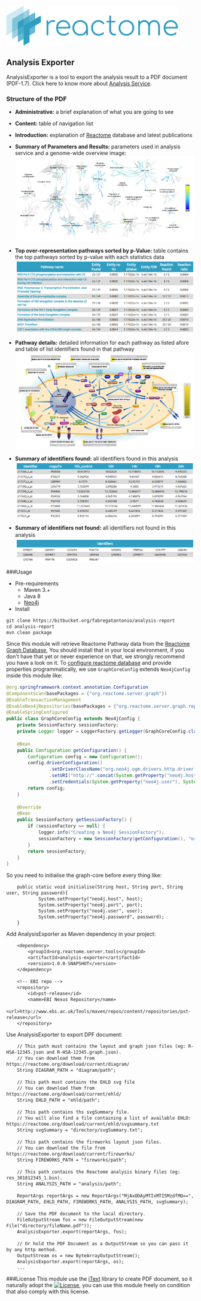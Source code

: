 ![reactome](src/main/resources/org/reactome/server/tools/analysis/exporter/constants/logo.png)

Analysis Exporter
---
AnalysisExporter is a tool to export the analysis result to a PDF document (PDF-1.7). Click here to know more about [Analysis Service](https://reactome.org/dev/analysis).
 
### Structure of the PDF

* __Administrative:__   a brief explanation of what you are going to see
* __Content:__  table of navigation list
* __Introduction:__ explanation of [Reactome](https://reactome.org) database and latest publications
* __Summary of Parameters and Results:__    parameters used in analysis service and a genome-wide overview image:      
    ![fireworks](src/main/resources/readme/fireworks.png)

* __Top over-representation pathways sorted by p-Value:__   table contains the top pathways sorted by p-value with each statistics data  
    ![table_of_top_pathways](src/main/resources/readme/table_of_top_pathways.png)
    
* __Pathway details:__  detailed information for each pathway as listed afore and table of list identifiers found in that pathway  
    ![diagram](src/main/resources/readme/diagram.png)
    
* __Summary of identifiers found:__ all identifiers found in this analysis   
    ![identifiers_found](src/main/resources/readme/identifiers_found.png)
    
* __Summary of identifiers not found:__ all identifiers not found in this analysis　   
    ![identifiers_not_found](src/main/resources/readme/identifiers_not_found.png)
    

###Usage
* Pre-requirements  
    * Maven 3.+ 
    * Java 8 
    * [Neo4j](https://neo4j.com/)
* Install
```git
git clone https://bitbucket.org/fabregatantonio/analysis-report
cd analysis-report
mvn clean package
```

Since this module will retrieve Reactome Pathway data from the [Reactome Graph Database](https://reactome.org/dev/graph-database), You should install that in your local environment, if you don't have that yet or never experience on that, we strongly recommend you have a look on it.
To [configure reactome database](https://github.com/reactome/graph-core) and provide properties programmatically, we use `GraphCoreConfig` extends `Neo4jConfig` inside this module like:
 
```java
@org.springframework.context.annotation.Configuration
@ComponentScan(basePackages = {"org.reactome.server.graph"})
@EnableTransactionManagement
@EnableNeo4jRepositories(basePackages = {"org.reactome.server.graph.repository"})
@EnableSpringConfigured
public class GraphCoreConfig extends Neo4jConfig {
    private SessionFactory sessionFactory;
    private Logger logger = LoggerFactory.getLogger(GraphCoreConfig.class);

    @Bean
    public Configuration getConfiguration() {
        Configuration config = new Configuration();
        config.driverConfiguration()
                .setDriverClassName("org.neo4j.ogm.drivers.http.driver.HttpDriver")
                .setURI("http://".concat(System.getProperty("neo4j.host")).concat(":").concat(System.getProperty("neo4j.port")))
                .setCredentials(System.getProperty("neo4j.user"), System.getProperty("neo4j.password"));
        return config;
    }

    @Override
    @Bean
    public SessionFactory getSessionFactory() {
        if (sessionFactory == null) {
            logger.info("Creating a Neo4j SessionFactory");
            sessionFactory = new SessionFactory(getConfiguration(), "org.reactome.server.graph.domain");
        }
        return sessionFactory;
    }
}
```

So you need to initialise the graph-core before every thing like: 

```
    public static void initialise(String host, String port, String user, String password){
            System.setProperty("neo4j.host", host);
            System.setProperty("neo4j.port", port);
            System.setProperty("neo4j.user", user);
            System.setProperty("neo4j.password", password);
    }
```

Add AnalysisExporter as Maven dependency in your project: 

```
    <dependency>
        <groupId>org.reactome.server.tools</groupId>
        <artifactId>analysis-exporter</artifactId>
        <version>1.0.0-SNAPSHOT</version>
    </dependency>
    
    <!-- EBI repo -->
    <repository>
        <id>pst-release</id>
        <name>EBI Nexus Repository</name>
        <url>http://www.ebi.ac.uk/Tools/maven/repos/content/repositories/pst-release</url>
    </repository>
```

Use AnalysisExporter to export DPF document: 

```
    // This path must contains the layout and graph json files (eg: R-HSA-12345.json and R-HSA-12345.graph.json).
    // You can download them from https://reactome.org/download/current/diagram/
    String DIAGRAM_PATH = "diagram/path";
    
    // This path must contains the EHLD svg file
    // You can download them from https://reactome.org/download/current/ehld/
    String EHLD_PATH = "ehld/path";
    
    // This path contains ths svgSummary file.
    // You will also find a file containing a list of available EHLD: https://reactome.org/download/current/ehld/svgsummary.txt
    String svgSummary = "directory/svgSummary.txt";

    // This path contains the fireworks layout json files. 
    // You can download the file from https://reactome.org/download/current/fireworks/
    String FIREWORKS_PATH = "fireworks/path";
    
    // This path contains the Reactome analysis binary files (eg: res_301812345_1.bin).
    String ANALYSIS_PATH = "analysis/path";
    
    ReportArgs reportArgs = new ReportArgs("MjAxODAyMTIxMTI5MzdfMQ==", DIAGRAM_PATH, EHLD_PATH, FIREWORKS_PATH, ANALYSIS_PATH, svgSummary);
    
    // Save the PDF document to the local directory.
    FileOutputStream fos = new FileOutputStream(new File("directory/fileName.pdf"));
    AnalysisExporter.export(reportArgs, fos);
    
    // Or hold the PDF Document as a OutputStream so you can pass it by any http method.
    OutputStream os = new ByteArrayOutputStream();
    AnalysisExporter.export(reportArgs, os);
    ...
```

###License
This module use the [iText](https://itextpdf.com) library to create PDF document, so it naturally adopt the [![License](https://img.shields.io/badge/license-AGPL%203.0-blue.svg?style=plastic)](https://opensource.org/licenses/AGPL-3.0), 
you can use this module freely on condition that also comply with this license.
